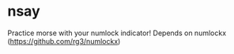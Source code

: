 # nsay
Practice morse with your numlock indicator! Depends on numlockx (https://github.com/rg3/numlockx)
